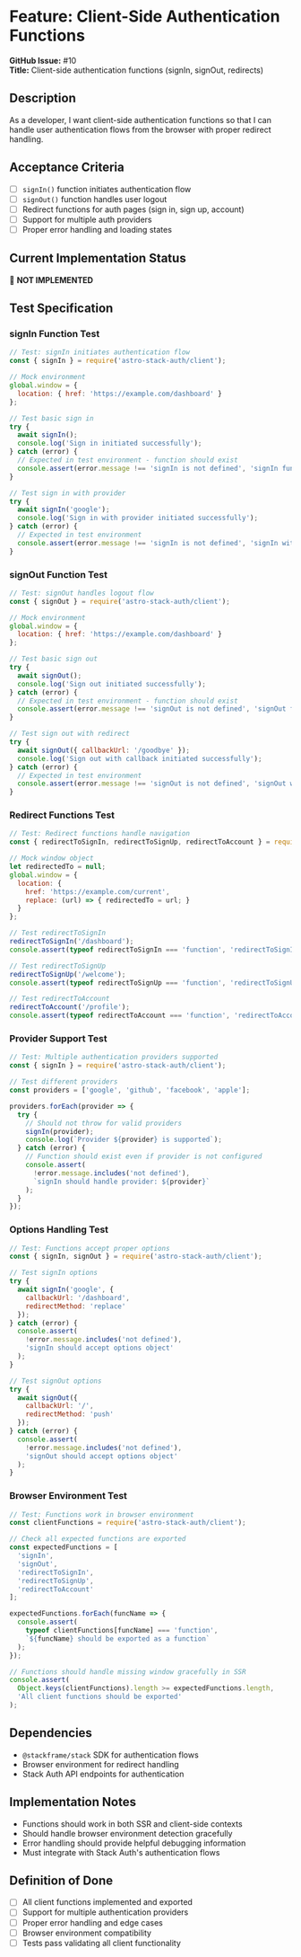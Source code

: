 # Feature: Client-Side Authentication Functions

**GitHub Issue:** #10  
**Title:** Client-side authentication functions (signIn, signOut, redirects)

## Description

As a developer, I want client-side authentication functions so that I can handle user authentication flows from the browser with proper redirect handling.

## Acceptance Criteria

- [ ] `signIn()` function initiates authentication flow
- [ ] `signOut()` function handles user logout
- [ ] Redirect functions for auth pages (sign in, sign up, account)
- [ ] Support for multiple auth providers
- [ ] Proper error handling and loading states

## Current Implementation Status

🔴 **NOT IMPLEMENTED**

## Test Specification

### signIn Function Test

```javascript
// Test: signIn initiates authentication flow
const { signIn } = require('astro-stack-auth/client');

// Mock environment
global.window = {
  location: { href: 'https://example.com/dashboard' }
};

// Test basic sign in
try {
  await signIn();
  console.log('Sign in initiated successfully');
} catch (error) {
  // Expected in test environment - function should exist
  console.assert(error.message !== 'signIn is not defined', 'signIn function should exist');
}

// Test sign in with provider
try {
  await signIn('google');
  console.log('Sign in with provider initiated successfully');
} catch (error) {
  // Expected in test environment
  console.assert(error.message !== 'signIn is not defined', 'signIn with provider should exist');
}
```

### signOut Function Test

```javascript
// Test: signOut handles logout flow
const { signOut } = require('astro-stack-auth/client');

// Mock environment
global.window = {
  location: { href: 'https://example.com/dashboard' }
};

// Test basic sign out
try {
  await signOut();
  console.log('Sign out initiated successfully');
} catch (error) {
  // Expected in test environment - function should exist
  console.assert(error.message !== 'signOut is not defined', 'signOut function should exist');
}

// Test sign out with redirect
try {
  await signOut({ callbackUrl: '/goodbye' });
  console.log('Sign out with callback initiated successfully');
} catch (error) {
  // Expected in test environment
  console.assert(error.message !== 'signOut is not defined', 'signOut with callback should exist');
}
```

### Redirect Functions Test

```javascript
// Test: Redirect functions handle navigation
const { redirectToSignIn, redirectToSignUp, redirectToAccount } = require('astro-stack-auth/client');

// Mock window object
let redirectedTo = null;
global.window = {
  location: {
    href: 'https://example.com/current',
    replace: (url) => { redirectedTo = url; }
  }
};

// Test redirectToSignIn
redirectToSignIn('/dashboard');
console.assert(typeof redirectToSignIn === 'function', 'redirectToSignIn should be a function');

// Test redirectToSignUp  
redirectToSignUp('/welcome');
console.assert(typeof redirectToSignUp === 'function', 'redirectToSignUp should be a function');

// Test redirectToAccount
redirectToAccount('/profile');
console.assert(typeof redirectToAccount === 'function', 'redirectToAccount should be a function');
```

### Provider Support Test

```javascript
// Test: Multiple authentication providers supported
const { signIn } = require('astro-stack-auth/client');

// Test different providers
const providers = ['google', 'github', 'facebook', 'apple'];

providers.forEach(provider => {
  try {
    // Should not throw for valid providers
    signIn(provider);
    console.log(`Provider ${provider} is supported`);
  } catch (error) {
    // Function should exist even if provider is not configured
    console.assert(
      !error.message.includes('not defined'), 
      `signIn should handle provider: ${provider}`
    );
  }
});
```

### Options Handling Test

```javascript
// Test: Functions accept proper options
const { signIn, signOut } = require('astro-stack-auth/client');

// Test signIn options
try {
  await signIn('google', {
    callbackUrl: '/dashboard',
    redirectMethod: 'replace'
  });
} catch (error) {
  console.assert(
    !error.message.includes('not defined'),
    'signIn should accept options object'
  );
}

// Test signOut options
try {
  await signOut({
    callbackUrl: '/',
    redirectMethod: 'push'
  });
} catch (error) {
  console.assert(
    !error.message.includes('not defined'),
    'signOut should accept options object'
  );
}
```

### Browser Environment Test

```javascript
// Test: Functions work in browser environment
const clientFunctions = require('astro-stack-auth/client');

// Check all expected functions are exported
const expectedFunctions = [
  'signIn',
  'signOut', 
  'redirectToSignIn',
  'redirectToSignUp',
  'redirectToAccount'
];

expectedFunctions.forEach(funcName => {
  console.assert(
    typeof clientFunctions[funcName] === 'function',
    `${funcName} should be exported as a function`
  );
});

// Functions should handle missing window gracefully in SSR
console.assert(
  Object.keys(clientFunctions).length >= expectedFunctions.length,
  'All client functions should be exported'
);
```

## Dependencies

- `@stackframe/stack` SDK for authentication flows
- Browser environment for redirect handling
- Stack Auth API endpoints for authentication

## Implementation Notes

- Functions should work in both SSR and client-side contexts
- Should handle browser environment detection gracefully
- Error handling should provide helpful debugging information
- Must integrate with Stack Auth's authentication flows

## Definition of Done

- [ ] All client functions implemented and exported
- [ ] Support for multiple authentication providers
- [ ] Proper error handling and edge cases
- [ ] Browser environment compatibility
- [ ] Tests pass validating all client functionality